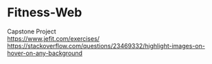 # Fitness-Web
Capstone Project  
https://www.jefit.com/exercises/  
https://stackoverflow.com/questions/23469332/highlight-images-on-hover-on-any-background

